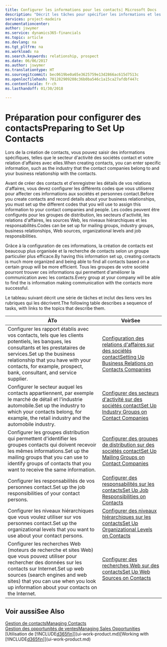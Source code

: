 ```yaml
---
title: Configurer les informations pour les contacts| Microsoft Docs
description: "Décrit les tâches pour spécifier les informations et les codes, par exemple, sur les secteurs d'activité et les relations d'affaires, avant de paramétrer des contacts."
services: project-madeira
documentationcenter: 
author: jswymer
ms.service: dynamics365-financials
ms.topic: article
ms.devlang: na
ms.tgt_pltfrm: na
ms.workload: na
ms.search.keywords: relationship, prospect
ms.date: 06/06/2017
ms.author: jswymer
ms.translationtype: HT
ms.sourcegitcommit: bec0619be0a65e3625759e13d2866ac615d7513c
ms.openlocfilehash: 701282909208c36b0ba546c1a15ca27afdbf447c
ms.contentlocale: fr-ch
ms.lasthandoff: 01/30/2018

---
```

# <a name="preparing-to-set-up-contacts"></a><span data-ttu-id="2eae8-103">Préparation pour configurer des contacts</span><span class="sxs-lookup"><span data-stu-id="2eae8-103">Preparing to Set Up Contacts</span></span>
<span data-ttu-id="2eae8-104">Lors de la création de contacts, vous pouvez saisir des informations spécifiques, telles que le secteur d'activité des sociétés contact et votre relation d'affaires avec elles.</span><span class="sxs-lookup"><span data-stu-id="2eae8-104">When creating contacts, you can enter specific information, such as the industry that the contact companies belong to and your business relationship with the contacts.</span></span>

<span data-ttu-id="2eae8-105">Avant de créer des contacts et d'enregistrer les détails de vos relations d'affaires, vous devez configurer les différents codes que vous utiliserez pour affecter ces informations aux sociétés et personnes contact.</span><span class="sxs-lookup"><span data-stu-id="2eae8-105">Before you create contacts and record details about your business relationships, you must set up the different codes that you will use to assign this information to your contact companies and people.</span></span> <span data-ttu-id="2eae8-106">Les codes peuvent être configurés pour les groupes de distribution, les secteurs d'activité, les relations d'affaires, les sources Web, les niveaux hiérarchiques et les responsabilités.</span><span class="sxs-lookup"><span data-stu-id="2eae8-106">Codes can be set up for mailing groups, industry groups, business relationships, Web sources, organizational levels and job responsibilities.</span></span>

<span data-ttu-id="2eae8-107">Grâce à la configuration de ces informations, la création de contacts est beaucoup plus organisée et la recherche de contacts selon un groupe particulier plus efficace.</span><span class="sxs-lookup"><span data-stu-id="2eae8-107">By having this information set up, creating contacts is much more organized and being able to find all contacts based on a certain group will be more efficient.</span></span> <span data-ttu-id="2eae8-108">Tous les groupes de votre société pourront trouver ces informations qui permettent d'améliorer la communication avec les contacts.</span><span class="sxs-lookup"><span data-stu-id="2eae8-108">Every group at your company will be able to find the is information making communication with the contacts more successful.</span></span>

<span data-ttu-id="2eae8-109">Le tableau suivant décrit une série de tâches et inclut des liens vers les rubriques qui les décrivent.</span><span class="sxs-lookup"><span data-stu-id="2eae8-109">The following table describes a sequence of tasks, with links to the topics that describe them.</span></span> 

| <span data-ttu-id="2eae8-110">À</span><span class="sxs-lookup"><span data-stu-id="2eae8-110">To</span></span> | <span data-ttu-id="2eae8-111">Voir</span><span class="sxs-lookup"><span data-stu-id="2eae8-111">See</span></span> |
| --- | --- |
| <span data-ttu-id="2eae8-112">Configurer les rapport établis avec vos contacts, tels que les clients potentiels, les banques, les consultants et les prestataires de services.</span><span class="sxs-lookup"><span data-stu-id="2eae8-112">Set up the business relationship that you have with your contacts, for example, prospect, bank, consultant, and service supplier.</span></span> |[<span data-ttu-id="2eae8-113">Configuration des relations d'affaires sur des sociétés contact</span><span class="sxs-lookup"><span data-stu-id="2eae8-113">Setting Up Business Relations on Contacts Companies</span></span>](marketing-business-relations.md) |
| <span data-ttu-id="2eae8-114">Configurer le secteur auquel les contacts appartiennent, par exemple le marché de détail et l'industrie automobile.</span><span class="sxs-lookup"><span data-stu-id="2eae8-114">Set up the industry to which your contacts belong, for example, the retail industry and the automobile industry.</span></span> |[<span data-ttu-id="2eae8-115">Configurer des secteurs d'activité sur des sociétés contact</span><span class="sxs-lookup"><span data-stu-id="2eae8-115">Set Up Industry Groups on Contact Companies</span></span>](marketing-industry-groups.md) |
| <span data-ttu-id="2eae8-116">Configurer les groupes distribution qui permettent d'identifier les groupes contacts qui doivent recevoir les mêmes informations.</span><span class="sxs-lookup"><span data-stu-id="2eae8-116">Set up the mailing groups that you can use to identify groups of contacts that you want to receive the same information.</span></span> |[<span data-ttu-id="2eae8-117">Configurer des groupes de distribution sur des sociétés contact</span><span class="sxs-lookup"><span data-stu-id="2eae8-117">Set Up Mailing Groups on Contact Companies</span></span>](marketing-mailing-groups.md) |
| <span data-ttu-id="2eae8-118">Configurer les responsabilités de vos personnes contact.</span><span class="sxs-lookup"><span data-stu-id="2eae8-118">Set up the job responsibilities of your contact persons.</span></span> |[<span data-ttu-id="2eae8-119">Configurer des responsabilités sur les contacts</span><span class="sxs-lookup"><span data-stu-id="2eae8-119">Set Up Job Responsibilities on Contacts</span></span>](marketing-job-responsibilities.md) |
| <span data-ttu-id="2eae8-120">Configurer les niveaux hiérarchiques que vous voulez utiliser sur vos personnes contact.</span><span class="sxs-lookup"><span data-stu-id="2eae8-120">Set up the organizational levels that you want to use about your contact persons.</span></span> |[<span data-ttu-id="2eae8-121">Configurer des niveaux hiérarchiques sur les contacts</span><span class="sxs-lookup"><span data-stu-id="2eae8-121">Set Up Organizational Levels on Contacts</span></span>](marketing-organizational-levels.md) |
| <span data-ttu-id="2eae8-122">Configurer les recherches Web (moteurs de recherche et sites Web) que vous pouvez utiliser pour rechercher des données sur les contacts sur Internet.</span><span class="sxs-lookup"><span data-stu-id="2eae8-122">Set up web sources (search engines and web sites) that you can use when you look up information about your contacts on the Internet.</span></span> |[<span data-ttu-id="2eae8-123">Configurer des recherches Web sur des contacts</span><span class="sxs-lookup"><span data-stu-id="2eae8-123">Set Up Web Sources on Contacts</span></span>](marketing-web-sources.md) |

## <a name="see-also"></a><span data-ttu-id="2eae8-124">Voir aussi</span><span class="sxs-lookup"><span data-stu-id="2eae8-124">See Also</span></span>
[<span data-ttu-id="2eae8-125">Gestion de contacts</span><span class="sxs-lookup"><span data-stu-id="2eae8-125">Managing Contacts</span></span>](marketing-contacts.md)  
[<span data-ttu-id="2eae8-126">Gestion des opportunités de ventes</span><span class="sxs-lookup"><span data-stu-id="2eae8-126">Managing Sales Opportunities</span></span>](marketing-manage-sales-opportunities.md)  
<span data-ttu-id="2eae8-127">[Utilisation de [!INCLUDE[d365fin](includes/d365fin_md.md)]](ui-work-product.md)</span><span class="sxs-lookup"><span data-stu-id="2eae8-127">[Working with [!INCLUDE[d365fin](includes/d365fin_md.md)]](ui-work-product.md)</span></span>

